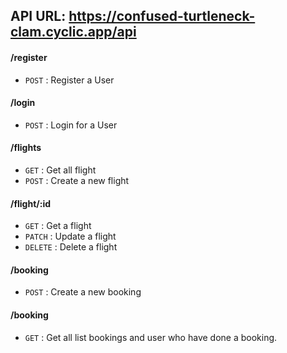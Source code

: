 ## API URL: https://confused-turtleneck-clam.cyclic.app/api

#### /register
* `POST` : Register a User

#### /login
* `POST` : Login for a User

#### /flights
* `GET` : Get all flight
* `POST` : Create a new flight

#### /flight/:id
* `GET` : Get a flight
* `PATCH` : Update a flight
* `DELETE` : Delete a flight

#### /booking
* `POST` : Create a new booking

#### /booking
* `GET` : Get all list bookings and user who have done a booking.
